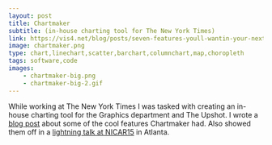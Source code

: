 ```yaml
---
layout: post
title: Chartmaker
subtitle: (in-house charting tool for The New York Times)
link: https://vis4.net/blog/posts/seven-features-youll-wantin-your-next-charting-tool/
image: chartmaker.png
type: chart,linechart,scatter,barchart,columnchart,map,choropleth
tags: software,code
images:
    - chartmaker-big.png
    - chartmaker-big-2.gif
---
```


While working at The New York Times I was tasked with creating an in-house charting tool for the Graphics department and The Upshot. I wrote a [blog post]({link}) about some of the cool features Chartmaker had. Also showed them off in a [lightning talk at NICAR15](https://web.archive.org/web/20151213084124/https://ire.org/conferences/nicar2015/lightning-talks/#aisch) in Atlanta.
